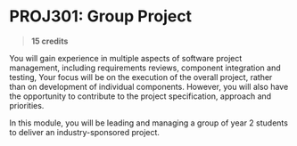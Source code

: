 # PROJ301: Group Project

> **15 credits**

You will gain experience in multiple aspects of software project management, including requirements reviews, component integration and testing, Your focus will be on the execution of the overall project, rather than on development of individual components.  However, you will also have the opportunity to contribute to the project specification, approach and priorities.

In this module, you will be leading and managing a group of year 2 students to deliver an industry-sponsored project.
